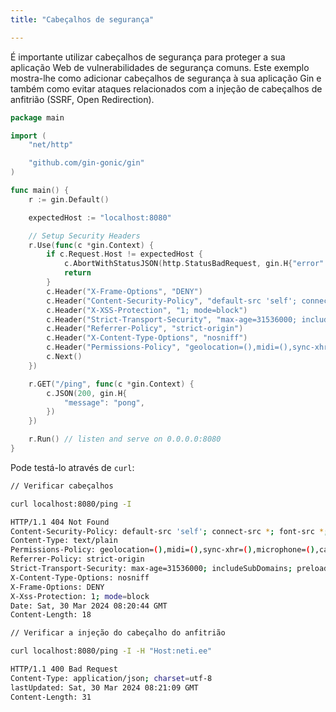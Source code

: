 ```yaml
---
title: "Cabeçalhos de segurança"

---
```


É importante utilizar cabeçalhos de segurança para proteger a sua aplicação Web de vulnerabilidades de segurança comuns. Este exemplo mostra-lhe como adicionar cabeçalhos de segurança à sua aplicação Gin e também como evitar ataques relacionados com a injeção de cabeçalhos de anfitrião (SSRF, Open Redirection).

```go
package main

import (
	"net/http"

	"github.com/gin-gonic/gin"
)

func main() {
	r := gin.Default()

	expectedHost := "localhost:8080"

	// Setup Security Headers
	r.Use(func(c *gin.Context) {
		if c.Request.Host != expectedHost {
			c.AbortWithStatusJSON(http.StatusBadRequest, gin.H{"error": "Invalid host header"})
			return
		}
		c.Header("X-Frame-Options", "DENY")
		c.Header("Content-Security-Policy", "default-src 'self'; connect-src *; font-src *; script-src-elem * 'unsafe-inline'; img-src * data:; style-src * 'unsafe-inline';")
		c.Header("X-XSS-Protection", "1; mode=block")
		c.Header("Strict-Transport-Security", "max-age=31536000; includeSubDomains; preload")
		c.Header("Referrer-Policy", "strict-origin")
		c.Header("X-Content-Type-Options", "nosniff")
		c.Header("Permissions-Policy", "geolocation=(),midi=(),sync-xhr=(),microphone=(),camera=(),magnetometer=(),gyroscope=(),fullscreen=(self),payment=()")
		c.Next()
	})

	r.GET("/ping", func(c *gin.Context) {
		c.JSON(200, gin.H{
			"message": "pong",
		})
	})

	r.Run() // listen and serve on 0.0.0.0:8080
}
```

Pode testá-lo através de `curl`: 

```bash
// Verificar cabeçalhos

curl localhost:8080/ping -I

HTTP/1.1 404 Not Found
Content-Security-Policy: default-src 'self'; connect-src *; font-src *; script-src-elem * 'unsafe-inline'; img-src * data:; style-src * 'unsafe-inline';
Content-Type: text/plain
Permissions-Policy: geolocation=(),midi=(),sync-xhr=(),microphone=(),camera=(),magnetometer=(),gyroscope=(),fullscreen=(self),payment=()
Referrer-Policy: strict-origin
Strict-Transport-Security: max-age=31536000; includeSubDomains; preload
X-Content-Type-Options: nosniff
X-Frame-Options: DENY
X-Xss-Protection: 1; mode=block
Date: Sat, 30 Mar 2024 08:20:44 GMT
Content-Length: 18

// Verificar a injeção do cabeçalho do anfitrião

curl localhost:8080/ping -I -H "Host:neti.ee"

HTTP/1.1 400 Bad Request
Content-Type: application/json; charset=utf-8
lastUpdated: Sat, 30 Mar 2024 08:21:09 GMT
Content-Length: 31
```